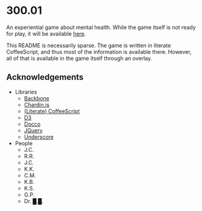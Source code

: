 300.01
======

An experiential game about mental health.  While the game itself is not ready
for play, it will be available [here](http://300.01.drab-makyo.com).

This README is necessarily sparse.  The game is written in literate
CoffeeScript, and thus most of the information is available there.  However, all
of that is available in the game itself through an overlay.

## Acknowledgements

* Libraries
    * [Backbone](http://backbonejs.org/)
    * [Chardin.js](https://github.com/heelhook/chardin.js)
    * [(Literate) CoffeeScript](http://coffeescript.org/)
    * [D3](http://d3js.org/)
    * [Docco](http://jashkenas.github.io/docco/)
    * [JQuery](http://jquery.com/)
    * [Underscore](http://underscorejs.org)
* People
    * J.C.
    * R.R.
    * J.C.
    * K.K.
    * C.M.
    * K.B.
    * K.S.
    * G.P.
    * Dr. &#x2588;.&#x2588;.
